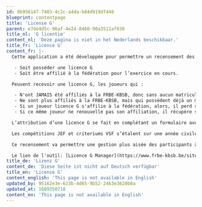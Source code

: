 ```yaml
---
id: 8b956147-7483-4c2c-a4da-b84d919df448
blueprint: contentpage
title: 'License G'
parent: e7de4d5c-96af-4e24-8460-90a3511af030
title_nl: 'G licentie'
content_nl: 'Deze pagina is niet in het Nederlands beschikbaar.'
title_fr: 'Licence G'
content_fr: |-
  Cette application a été développée pour permettre un recensement des joueurs d’échecs participants aux circuits JEF, aux critériums de la VSF, aux interscolaires provinciaux, régionaux (FEFB, VSF, SVDB) et à la finale nationale (FRBE-KBSB-KSB). Les joueurs participant à l’une de ces compétitions, doivent,

   - Soit posséder une licence G
   - Soit être affilié à la fédération pour l’exercice en cours.

  Peuvent recevoir une licence G, les joueurs qui :

   - N'ont JAMAIS été affiliés à la FRBE-KBSB, donc sans aucun matricule, quel que soit l’âge.
   - Ne sont plus affiliés à la FRBE-KBSB, mais qui possèdent déjà un matricule, donc qui ont déjà été affiliés auparavant.
   - Si un joueur licence G s'affilie à la fédération, alors, il perd son statut de "Licence G".
   - Si ce même joueur ne renouvelle pas son affiliation, il récupère son statut de "Licence G".

  L’attribution d’une licence G se fait en complétant un formulaire avec au minimum, le nom, prénom, sexe et date de naissance du joueur et cela une seule et unique fois sur sa carrière du joueur. S’il n’en possède pas, il recevra un matricule, comme n’importe quel membre affilié ou l’ayant été. Ils seront incorporés dans la base de données de la fédération nationale. Tous les joueurs inscrits par le biais de ce formulaire seront ainsi des Licenciés  G .  

  Les compétitions JEF et criteriums VSF s’étalent sur une année civile alors que les interscolaires débutent en janvier pour se terminer en mai. Pour les catégories par âge, c'est l'âge du joueur au 01/01 qui est déterminante. Un joueur licencié G ou affilié à la fédération inscrit dans une compétition, le reste jusqu’à la fin de cette compétition.

  Ce recensement va permettre une gestion plus aisée des participants à ces compétitions. Il suffit de sélectionner les joueurs licences G ou affiliés pour planifier leur participation aux futures étapes de la compétition en cochant simplement des cases. Les inscriptions aux compétitions de ces joueurs pourront être importées dans PairTwo, SWAR ou Orion (appariement par équipes) sans nécessité une nouvelle inscription de complète.

  Le lien de l'outil: [Licence G Manager](https://www.frbe-kbsb.be/sites/manager/GestionLICENCES_G/menu_licences_g.php)
title_de: 'Lizenz G'
content_de: 'Diese Seite ist nicht auf Deutsch verfügbar'
title_en: 'License G'
content_english: 'This page is not available in English'
updated_by: 95162e3e-623b-4d65-9b52-2463e3620b8a
updated_at: 1689350718
content_en: 'This page is not available in English'
---
```

